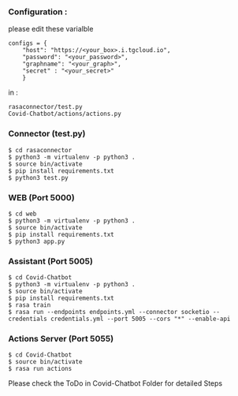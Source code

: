 

### Configuration :

please edit these varialble 

``` 
configs = {
    "host": "https://<your_box>.i.tgcloud.io",
    "password": "<your_password>",
    "graphname": "<your_graph>",
    "secret" : "<your_secret>"
    }
``` 
in :

``` 
rasaconnector/test.py
Covid-Chatbot/actions/actions.py

``` 



### Connector (test.py)


``` 
$ cd rasaconnector 
$ python3 -m virtualenv -p python3 .
$ source bin/activate
$ pip install requirements.txt
$ python3 test.py

``` 

### WEB  (Port 5000)

``` 
$ cd web 
$ python3 -m virtualenv -p python3 .
$ source bin/activate
$ pip install requirements.txt
$ python3 app.py

``` 

### Assistant (Port 5005)

``` 
$ cd Covid-Chatbot 
$ python3 -m virtualenv -p python3 .
$ source bin/activate
$ pip install requirements.txt
$ rasa train
$ rasa run --endpoints endpoints.yml --connector socketio --credentials credentials.yml --port 5005 --cors "*" --enable-api

``` 


### Actions Server (Port 5055)

``` 
$ cd Covid-Chatbot 
$ source bin/activate
$ rasa run actions

``` 


Please check the ToDo in Covid-Chatbot Folder for detailed Steps
